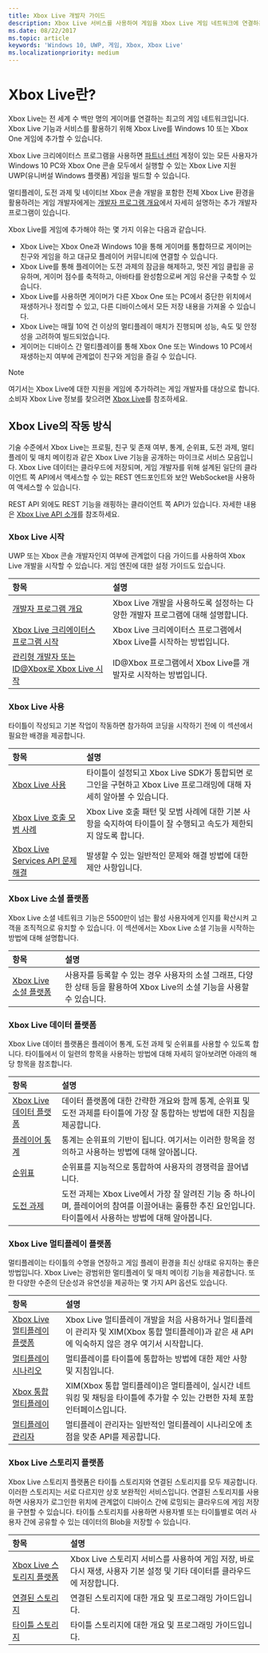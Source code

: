 ```yaml
---
title: Xbox Live 개발자 가이드
description: Xbox Live 서비스를 사용하여 게임을 Xbox Live 게임 네트워크에 연결하는 방법을 알아봅니다.
ms.date: 08/22/2017
ms.topic: article
keywords: 'Windows 10, UWP, 게임, Xbox, Xbox Live'
ms.localizationpriority: medium
---
```

# <a name="what-is-xbox-live"></a>Xbox Live란?

Xbox Live는 전 세계 수 백만 명의 게이머를 연결하는 최고의 게임 네트워크입니다. Xbox Live 기능과 서비스를 활용하기 위해 Xbox Live를 Windows 10 또는 Xbox One 게임에 추가할 수 있습니다.

Xbox Live 크리에이터스 프로그램을 사용하면 [파트너 센터](https://partner.microsoft.com/dashboard) 계정이 있는 모든 사용자가 Windows 10 PC와 Xbox One 콘솔 모두에서 실행할 수 있는 Xbox Live 지원 UWP(유니버설 Windows 플랫폼) 게임을 빌드할 수 있습니다.

멀티플레이, 도전 과제 및 네이티브 Xbox 콘솔 개발을 포함한 전체 Xbox Live 환경을 활용하려는 게임 개발자에게는 [개발자 프로그램 개요](developer-program-overview.md)에서 자세히 설명하는 추가 개발자 프로그램이 있습니다.

Xbox Live를 게임에 추가해야 하는 몇 가지 이유는 다음과 같습니다.

- Xbox Live는 Xbox One과 Windows 10을 통해 게이머를 통합하므로 게이머는 친구와 게임을 하고 대규모 플레이어 커뮤니티에 연결할 수 있습니다.
- Xbox Live를 통해 플레이어는 도전 과제의 잠금을 해제하고, 멋진 게임 클립을 공유하며, 게이머 점수를 축적하고, 아바타를 완성함으로써 게임 유산을 구축할 수 있습니다.
- Xbox Live를 사용하면 게이머가 다른 Xbox One 또는 PC에서 중단한 위치에서 재생하거나 정리할 수 있고, 다른 디바이스에서 모든 저장 내용을 가져올 수 있습니다.
- Xbox Live는 매월 10억 건 이상의 멀티플레이 매치가 진행되며 성능, 속도 및 안정성을 고려하여 빌드되었습니다.
- 게이머는 디바이스 간 멀티플레이를 통해 Xbox One 또는 Windows 10 PC에서 재생하는지 여부에 관계없이 친구와 게임을 즐길 수 있습니다.

> [!note]
> 여기서는 Xbox Live에 대한 지원을 게임에 추가하려는 게임 개발자를 대상으로 합니다. 소비자 Xbox Live 정보를 찾으려면 [Xbox Live](https://www.xbox.com/live/)를 참조하세요.

## <a name="how-xbox-live-works"></a>Xbox Live의 작동 방식

기술 수준에서 Xbox Live는 프로필, 친구 및 존재 여부, 통계, 순위표, 도전 과제, 멀티플레이 및 매치 메이킹과 같은 Xbox Live 기능을 공개하는 마이크로 서비스 모음입니다. Xbox Live 데이터는 클라우드에 저장되며, 게임 개발자를 위해 설계된 일단의 클라이언트 쪽 API에서 액세스할 수 있는 REST 엔드포인트와 보안 WebSocket을 사용하여 액세스할 수 있습니다.

REST API 외에도 REST 기능을 래핑하는 클라이언트 쪽 API가 있습니다. 자세한 내용은 [Xbox Live API 소개](introduction-to-xbox-live-apis.md)를 참조하세요.

### <a name="get-started-with-xbox-live"></a>Xbox Live 시작

UWP 또는 Xbox 콘솔 개발자인지 여부에 관계없이 다음 가이드를 사용하여 Xbox Live 개발을 시작할 수 있습니다.  게임 엔진에 대한 설정 가이드도 있습니다.

| 항목                                                                                                                                             | 설명                                                                                                   |
|:--------------------------------------------------------------------------------------------------------------------------------------------------|:--------------------------------------------------------------------------------------------------------------|
| [개발자 프로그램 개요](developer-program-overview.md) | Xbox Live 개발을 사용하도록 설정하는 다양한 개발자 프로그램에 대해 설명합니다. |
| [Xbox Live 크리에이터스 프로그램 시작](get-started-with-creators/get-started-with-xbox-live-creators.md) | Xbox Live 크리에이터스 프로그램에서 Xbox Live를 시작하는 방법입니다. |
| [관리형 개발자 또는 ID@Xbox로 Xbox Live 시작](get-started-with-partner/get-started-with-xbox-live-partner.md) | ID@Xbox 프로그램에서 Xbox Live를 개발자로 시작하는 방법입니다. |

### <a name="using-xbox-live"></a>Xbox Live 사용

타이틀이 작성되고 기본 작업이 작동하면 참가하여 코딩을 시작하기 전에 이 섹션에서 필요한 배경을 제공합니다.

| 항목                                                                                                                                             | 설명                                                                                                   |
|:--------------------------------------------------------------------------------------------------------------------------------------------------|:--------------------------------------------------------------------------------------------------------------|
| [Xbox Live 사용](using-xbox-live/using-xbox-live.md) | 타이틀이 설정되고 Xbox Live SDK가 통합되면 로그인을 구현하고 Xbox Live 프로그래밍에 대해 자세히 알아볼 수 있습니다.
| [Xbox Live 호출 모범 사례](using-xbox-live/best-practices/best-practices-for-calling-xbox-live.md) | Xbox Live 호출 패턴 및 모범 사례에 대한 기본 사항을 숙지하여 타이틀이 잘 수행되고 속도가 제한되지 않도록 합니다.
| [Xbox Live Services API 문제 해결](using-xbox-live/troubleshooting/troubleshooting-the-xbox-live-services-api.md) | 발생할 수 있는 일반적인 문제와 해결 방법에 대한 제안 사항입니다.

### <a name="xbox-live-social-platform"></a>Xbox Live 소셜 플랫폼

Xbox Live 소셜 네트워크 기능은 5500만이 넘는 활성 사용자에게 인지를 확산시켜 고객을 조직적으로 유치할 수 있습니다.  이 섹션에서는 Xbox Live 소셜 기능을 시작하는 방법에 대해 설명합니다.

| 항목                                                                                                                                             | 설명                                                                                                   |
|:--------------------------------------------------------------------------------------------------------------------------------------------------|:--------------------------------------------------------------------------------------------------------------|
| [Xbox Live 소셜 플랫폼](social-platform/social-platform.md) | 사용자를 등록할 수 있는 경우 사용자의 소셜 그래프, 다양한 상태 등을 활용하여 Xbox Live의 소셜 기능을 사용할 수 있습니다. |

### <a name="xbox-live-data-platform"></a>Xbox Live 데이터 플랫폼

Xbox Live 데이터 플랫폼은 플레이어 통계, 도전 과제 및 순위표를 사용할 수 있도록 합니다.  타이틀에서 이 일련의 항목을 사용하는 방법에 대해 자세히 알아보려면 아래의 해당 항목을 참조합니다.

| 항목                                                                                                                                             | 설명                                                                                                   |
|:--------------------------------------------------------------------------------------------------------------------------------------------------|:--------------------------------------------------------------------------------------------------------------|
| [Xbox Live 데이터 플랫폼](data-platform/data-platform.md) | 데이터 플랫폼에 대한 간략한 개요와 함께 통계, 순위표 및 도전 과제를 타이틀에 가장 잘 통합하는 방법에 대한 지침을 제공합니다.
| [플레이어 통계](leaderboards-and-stats-2017/player-stats.md) | 통계는 순위표의 기반이 됩니다.  여기서는 이러한 항목을 정의하고 사용하는 방법에 대해 알아봅니다.
| [순위표](leaderboards-and-stats-2017/leaderboards.md) | 순위표를 지능적으로 통합하여 사용자의 경쟁력을 끌어냅니다.
| [도전 과제](achievements-2017/achievements.md) | 도전 과제는 Xbox Live에서 가장 잘 알려진 기능 중 하나이며, 플레이어의 참여를 이끌어내는 훌륭한 추진 요인입니다. 타이틀에서 사용하는 방법에 대해 알아봅니다.

### <a name="xbox-live-multiplayer-platform"></a>Xbox Live 멀티플레이 플랫폼

멀티플레이는 타이틀의 수명을 연장하고 게임 플레이 환경을 최신 상태로 유지하는 좋은 방법입니다.  Xbox Live는 광범위한 멀티플레이 및 매치 메이킹 기능을 제공합니다.  또한 다양한 수준의 단순성과 유연성을 제공하는 몇 가지 API 옵션도 있습니다.

| 항목                                                                                                                                             | 설명                                                                                                   |
|:--------------------------------------------------------------------------------------------------------------------------------------------------|:--------------------------------------------------------------------------------------------------------------|
| [Xbox Live 멀티플레이 플랫폼](multiplayer/multiplayer-intro.md) | Xbox Live 멀티플레이 개발을 처음 사용하거나 멀티플레이 관리자 및 XIM(Xbox 통합 멀티플레이)과 같은 새 API에 익숙하지 않은 경우 여기서 시작합니다. |
| [멀티플레이 시나리오](multiplayer/multiplayer-scenarios.md) | 멀티플레이를 타이틀에 통합하는 방법에 대한 제안 사항 및 지침입니다. |
| [Xbox 통합 멀티플레이](multiplayer/xbox-integrated-multiplayer.md) | XIM(Xbox 통합 멀티플레이)은 멀티플레이, 실시간 네트워킹 및 채팅을 타이틀에 추가할 수 있는 간편한 자체 포함 인터페이스입니다. |
| [멀티플레이 관리자](multiplayer/multiplayer-manager.md) | 멀티플레이 관리자는 일반적인 멀티플레이 시나리오에 초점을 맞춘 API를 제공합니다. |

### <a name="xbox-live-storage-platform"></a>Xbox Live 스토리지 플랫폼

Xbox Live 스토리지 플랫폼은 타이틀 스토리지와 연결된 스토리지를 모두 제공합니다.  이러한 스토리지는 서로 다르지만 상호 보완적인 서비스입니다.  연결된 스토리지를 사용하면 사용자가 로그인한 위치에 관계없이 디바이스 간에 로밍되는 클라우드에 게임 저장을 구현할 수 있습니다.  타이틀 스토리지를 사용하면 사용자별 또는 타이틀별로 여러 사용자 간에 공유할 수 있는 데이터의 Blob을 저장할 수 있습니다.

| 항목                                                                                                                                             | 설명                                                                                                   |
|:--------------------------------------------------------------------------------------------------------------------------------------------------|:--------------------------------------------------------------------------------------------------------------|
| [Xbox Live 스토리지 플랫폼](storage-platform/storage-platform.md) | Xbox Live 스토리지 서비스를 사용하여 게임 저장, 바로 다시 재생, 사용자 기본 설정 및 기타 데이터를 클라우드에 저장합니다. |
| [연결된 스토리지](storage-platform/connected-storage/connected-storage-technical-overview.md) | 연결된 스토리지에 대한 개요 및 프로그래밍 가이드입니다. |
| [타이틀 스토리지](storage-platform/xbox-live-title-storage/xbox-live-title-storage.md) | 타이틀 스토리지에 대한 개요 및 프로그래밍 가이드입니다. |
